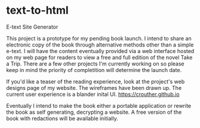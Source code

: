 # text-to-html
E-text Site Generator

This project is a prototype for my pending book launch. I intend to share an electronic copy of the book through alternative methods other than a simple e-text. I will have the content eventually provided via a web interface hosted on my web page for readers to view a free and full edition of the novel Take a Trip. There are a few other projects I'm currently working on so please keep in mind the priority of completition will determine the launch date.

If you'd like a teaser of the reading experience, look at the project's web designs page of my website. The wireframes have been drawn up. The current user experience is a blander inital UI. https://crouther.github.io

Eventually I intend to make the book either a portable application or rewrite the book as self generating, decrypting a website. A free version of the book with redactions will be available initially.
